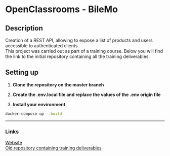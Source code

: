 # OpenClassrooms - BileMo

## Description
Creation of a REST API, allowing to expose a list of products and users accessible to authenticated clients.\
This project was carried out as part of a training course. Below you will find the link to the initial repository containing all the training deliverables.

## Setting up

1. **Clone the repository on the master branch**

2. **Create the .env.local file and replace the values of the .env origin file**

3. **Install your environment**
```bash
docker-compose up --build
```

 --- --- ---

### Links
[Website](https://bilemo.gaelpaquien.com/)\
[Old repository containing training deliverables](https://github.com/gaelpaquien/openclassrooms-archive/tree/main/php-symfony-application-developer/project-7)
